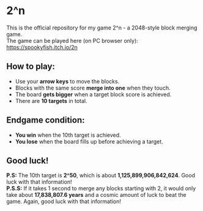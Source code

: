 # 2\^n
This is the official repository for my game 2\^n - a 2048-style block merging game.   
The game can be played here (on PC browser only): https://spookyfish.itch.io/2n   

## How to play:  
- Use your **arrow keys** to move the blocks.  
- Blocks with the same score **merge into one** when they touch.  
- The board **gets bigger** when a target block score is achieved.  
- There are **10 targets** in total.  
## Endgame condition:  
- **You win** when the 10th target is achieved.
- **You lose** when the board fills up before achieving a target.
## Good luck!

**P.S:** The 10th target is **2^50**, which is about **1,125,899,906,842,624**. Good luck with that information!  
**P.S.S:**  If it takes 1 second to merge any blocks starting with 2, it would only take about **17,838,807.6 years** and a cosmic amount of luck to beat the game. Again, good luck with that information!
